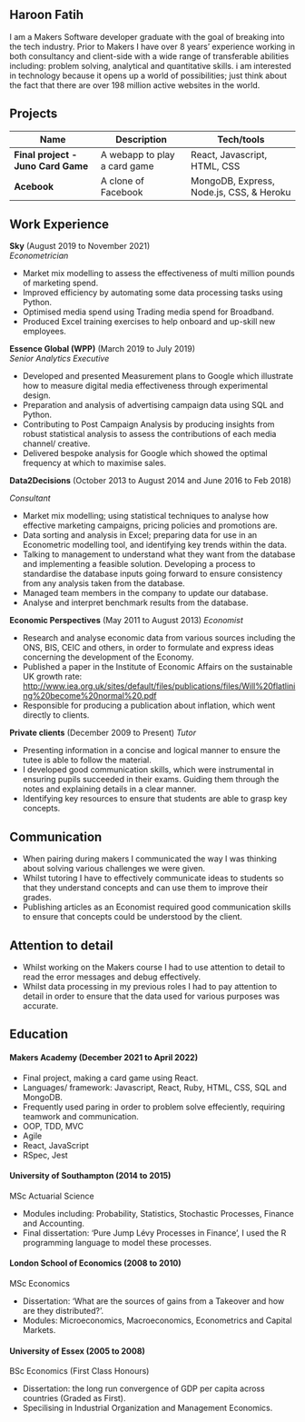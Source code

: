 ## Haroon Fatih

I am a Makers Software developer graduate with the goal of breaking into the tech industry. Prior to Makers I have over 8 years’ experience working in both consultancy and client-side with a wide range of transferable abilities including: problem solving, analytical and quantitative skills. i am interested in technology because it opens up a world of possibilities; just think about the fact that there are over 198 million active websites in the world.

## Projects

| Name                         | Description       | Tech/tools        |
| ---------------------------- | ----------------- | ----------------- |
| **Final project - Juno Card Game** | A webapp to play a card game | React, Javascript, HTML, CSS |
| **Acebook** | A clone of Facebook | MongoDB, Express, Node.js, CSS, & Heroku|

## Work Experience

**Sky** (August 2019 to November 2021)  
_Econometrician_

- Market mix modelling to assess the effectiveness of multi million pounds of marketing spend.
- Improved efficiency by automating some data processing tasks using Python.
- Optimised media spend using Trading media spend for Broadband.
- Produced Excel training exercises to help onboard and up-skill new employees.


**Essence Global (WPP)** (March 2019 to July 2019)  
_Senior Analytics Executive_

- Developed and presented Measurement plans to Google which illustrate how to measure digital media effectiveness through experimental design.
- Preparation and analysis of advertising campaign data using SQL and Python.
- Contributing to Post Campaign Analysis by producing insights from robust statistical analysis to assess the contributions of each media channel/ creative.
- Delivered bespoke analysis for Google which showed the optimal frequency at which to maximise sales.

**Data2Decisions** (October 2013 to August 2014 and June 2016 to Feb 2018)

_Consultant_

- Market mix modelling; using statistical techniques to analyse how effective marketing campaigns, pricing policies and promotions are.
- Data sorting and analysis in Excel; preparing data for use in an Econometric modelling tool, and identifying key trends within the data.
- Talking to management to understand what they want from the database and implementing a feasible solution. Developing a process to standardise the database inputs going forward to ensure consistency from any analysis taken from the database.
- Managed team members in the company to update our database.
- Analyse and interpret benchmark results from the database.

**Economic Perspectives** (May 2011 to August 2013)
_Economist_
- Research and analyse economic data from various sources including the ONS, BIS, CEIC and others, in order to formulate and express ideas concerning the development of the Economy.
- Published a paper in the Institute of Economic Affairs on the sustainable UK growth rate:  
http://www.iea.org.uk/sites/default/files/publications/files/Will%20flatlining%20become%20normal%20.pdf
- Responsible for producing a publication about inflation, which went directly to clients.

**Private clients** (December 2009 to Present)
_Tutor_
- Presenting information in a concise and logical manner to ensure the tutee is able to follow the material.
- I developed good communication skills, which were instrumental in ensuring pupils succeeded in their exams. Guiding them through the notes and explaining details in a clear manner.
- Identifying key resources to ensure that students are able to grasp key concepts.

## Communication

- When pairing during makers I communicated the way I was thinking about solving various challenges we were given.
- Whilst tutoring I have to effectively communicate ideas to students so that they understand concepts and can use them to improve their grades.
- Publishing articles as an Economist required good communication skills to ensure that concepts could be understood by the client.

## Attention to detail
- Whilst working on the Makers course I had to use attention to detail to read the error messages and debug effectively.
- Whilst data processing in my previous roles I had to pay attention to detail in order to ensure that the data used for various purposes was accurate.

## Education

#### Makers Academy (December 2021 to April 2022)
- Final project, making a card game using React.
- Languages/ framework: Javascript, React, Ruby, HTML, CSS, SQL and MongoDB.
- Frequently used paring in order to problem solve effeciently, requiring teamwork and communication.
- OOP, TDD, MVC
- Agile
- React, JavaScript
- RSpec, Jest

#### University of Southampton (2014 to 2015)
MSc Actuarial Science
- Modules including: Probability, Statistics, Stochastic Processes, Finance and Accounting.
- Final dissertation: ‘Pure Jump Lévy Processes in Finance’, I used the R programming language to model these processes.

#### London School of Economics (2008 to 2010)
MSc Economics
- Dissertation: ‘What are the sources of gains from a Takeover and how are they distributed?’.
- Modules:  Microeconomics, Macroeconomics, Econometrics and Capital Markets.

#### University of Essex (2005 to 2008)
BSc Economics (First Class Honours)
- Dissertation: the long run convergence of GDP per capita across countries (Graded as First).
- Specilising in Industrial Organization and Management Economics.
